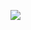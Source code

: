 ![](https://www.plantuml.com/plantuml/proxy?cache=no&src=https://raw.githubusercontent.com/oleksandrblazhko/ai182-keosak/laboratory-work-2/Laboratory-work-2/UMLDeployment.puml)
